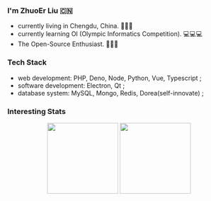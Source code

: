 ### I'm ZhuoEr Liu 🇨🇳

* currently living in Chengdu, China. 🌱🌱🌱
* currently learning OI (Olympic Informatics Competition). 💻💻💻
* The Open-Source Enthusiast. 🚀🚀🚀

### Tech Stack

- web development: PHP, Deno, Node, Python, Vue, Typescript ;
- software development: Electron, Qt ;
- database system: MySQL, Mongo, Redis, Dorea(self-innovate) ;

### Interesting Stats

<p align="center">
  <img height="160" src="https://github-readme-stats.vercel.app/api/top-langs/?username=mrxiaozhuox&theme=material-palenight&hide=html,css&count_private=true&show_icons=true&hide_border=true&layout=compact"/>
  <img height="160" src="https://github-readme-stats.vercel.app/api?username=mrxiaozhuox&count_private=true&show_icons=true&theme=material-palenight&include_all_commits=true&hide_border=true"/>
</p>
